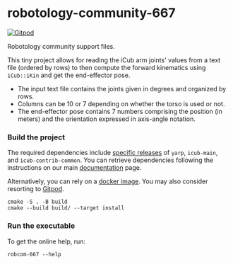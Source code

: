 robotology-community-667
========================

[![Gitpod](https://gitpod.io/button/open-in-gitpod.svg)](https://gitpod.io/from-referrer)

Robotology community support files.

This tiny project allows for reading the iCub arm joints' values from a text file (ordered by rows) to then compute the forward kinematics using `iCub::iKin` and get the end-effector pose.
- The input text file contains the joints given in degrees and organized by rows.
- Columns can be 10 or 7 depending on whether the torso is used or not.
- The end-effector pose contains 7 numbers comprising the position (in meters) and the orientation expressed in axis-angle notation.

### Build the project
The required dependencies include [specific releases](https://github.com/pattacini/robotology-community-667/blob/master/CMakeLists.txt#L8-L10) of `yarp`, `icub-main`, and `icub-contrib-common`.
You can retrieve dependencies following the instructions on our main [documentation](https://icub-tech-iit.github.io/documentation/sw_versioning_table/) page.

Alternatively, you can rely on a [docker image](https://github.com/vvv-school/vvv-school.github.io/pkgs/container/gitpod).
You may also consider resorting to [Gitpod](https://www.gitpod.io/).

```console
cmake -S . -B build
cmake --build build/ --target install
```

### Run the executable
To get the online help, run:
```console
robcom-667 --help
``` 
